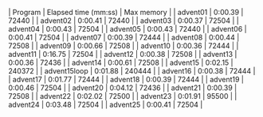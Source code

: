 | Program  | Elapsed time (mm:ss) | Max memory  |
| advent01 | 0:00.39 | 72440 |
| advent02 | 0:00.41 | 72440 |
| advent03 | 0:00.37 | 72504 |
| advent04 | 0:00.43 | 72504 |
| advent05 | 0:00.43 | 72440 |
| advent06 | 0:00.41 | 72504 |
| advent07 | 0:00.39 | 72444 |
| advent08 | 0:00.44 | 72508 |
| advent09 | 0:00.66 | 72508 |
| advent10 | 0:00.36 | 72444 |
| advent11 | 0:16.75 | 72504 |
| advent12 | 0:00.38 | 72508 |
| advent13 | 0:00.36 | 72436 |
| advent14 | 0:00.61 | 72508 |
| advent15 | 0:02.15 | 240372 |
| advent15loop | 0:01.88 | 240444 |
| advent16 | 0:00.38 | 72444 |
| advent17 | 0:01.77 | 72444 |
| advent18 | 0:00.39 | 72444 |
| advent19 | 0:00.46 | 72504 |
| advent20 | 0:04.12 | 72436 |
| advent21 | 0:00.39 | 72508 |
| advent22 | 0:02.02 | 72500 |
| advent23 | 0:01.91 | 95500 |
| advent24 | 0:03.48 | 72504 |
| advent25 | 0:00.41 | 72504 |
